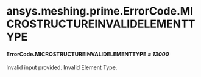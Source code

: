 <a id="ansys-meshing-prime-errorcode-microstructureinvalidelementtype"></a>

# ansys.meshing.prime.ErrorCode.MICROSTRUCTUREINVALIDELEMENTTYPE

<a id="ansys.meshing.prime.ErrorCode.MICROSTRUCTUREINVALIDELEMENTTYPE"></a>

#### ErrorCode.MICROSTRUCTUREINVALIDELEMENTTYPE *= 13000*

Invalid input provided. Invalid Element Type.

<!-- !! processed by numpydoc !! -->
